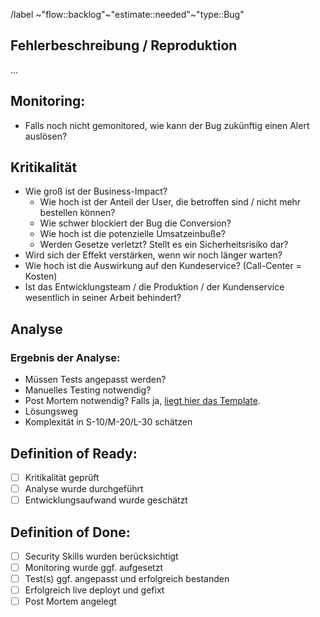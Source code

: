 /label ~"flow::backlog"~"estimate::needed"~"type::Bug"

## Fehlerbeschreibung / Reproduktion

...

## Monitoring:

- Falls noch nicht gemonitored, wie kann der Bug zukünftig einen Alert auslösen?

## Kritikalität

- Wie groß ist der Business-Impact?
    - Wie hoch ist der Anteil der User, die betroffen sind / nicht mehr bestellen können?
    - Wie schwer blockiert der Bug die Conversion?
    - Wie hoch ist die potenzielle Umsatzeinbuße?
    - Werden Gesetze verletzt? Stellt es ein Sicherheitsrisiko dar?
- Wird sich der Effekt verstärken, wenn wir noch länger warten?
- Wie hoch ist die Auswirkung auf den Kundeservice? (Call-Center = Kosten)
- Ist das Entwicklungsteam / die Produktion / der Kundenservice wesentlich in seiner Arbeit behindert?

## Analyse

### Ergebnis der Analyse:

- Müssen Tests angepasst werden?
- Manuelles Testing notwendig?
- Post Mortem notwendig? Falls ja, [liegt hier das Template](https://dokumentation.ecom.blume2000.de/uebergreifend/postmortem/Template.html).
- Lösungsweg
- Komplexität in S-10/M-20/L-30 schätzen

## Definition of Ready:

- [ ] Kritikalität geprüft
- [ ] Analyse wurde durchgeführt
- [ ] Entwicklungsaufwand wurde geschätzt

## Definition of Done:

- [ ] Security Skills wurden berücksichtigt
- [ ] Monitoring wurde ggf. aufgesetzt
- [ ] Test(s) ggf. angepasst und erfolgreich bestanden
- [ ] Erfolgreich live deployt und gefixt
- [ ] Post Mortem angelegt
